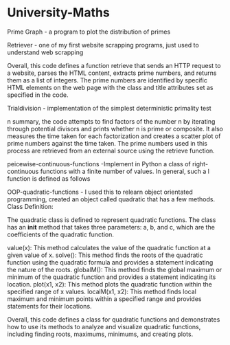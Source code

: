 # University-Maths
Prime Graph - a program to plot the distribution of primes


Retriever - one of my first website scrapping programs, just used to understand web scrapping


Overall, this code defines a function retrieve that sends an HTTP request to a website, parses the HTML content, extracts prime numbers, and returns them as a list of integers. The prime numbers are identified by specific HTML elements on the web page with the class and title attributes set as specified in the code.


Trialdivision - implementation of the simplest deterministic primality test

n summary, the code attempts to find factors of the number n by iterating through potential divisors and prints whether n is prime or composite. It also measures the time taken for each factorization and creates a scatter plot of prime numbers against the time taken. The prime numbers used in this process are retrieved from an external source using the retrieve function.


peicewise-continuous-functions -Implement in Python a class of right-continuous functions with a finite number of values. In general, such a l function is defined as follows


OOP-quadratic-functions - I used this to relearn object orientated programming, created an object called quadratic that has a few methods. 
Class Definition:

The quadratic class is defined to represent quadratic functions.
The class has an __init__ method that takes three parameters: a, b, and c, which are the coefficients of the quadratic function.

value(x): This method calculates the value of the quadratic function at a given value of x.
solve(): This method finds the roots of the quadratic function using the quadratic formula and provides a statement indicating the nature of the roots.
globalM(): This method finds the global maximum or minimum of the quadratic function and provides a statement indicating its location.
plot(x1, x2): This method plots the quadratic function within the specified range of x values.
localM(x1, x2): This method finds local maximum and minimum points within a specified range and provides statements for their locations.

Overall, this code defines a class for quadratic functions and demonstrates how to use its methods to analyze and visualize quadratic functions, including finding roots, maximums, minimums, and creating plots.

